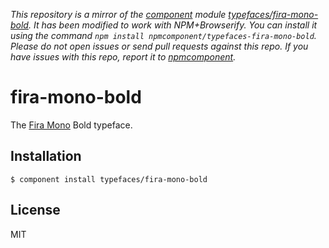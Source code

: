*This repository is a mirror of the [component](http://component.io) module [typefaces/fira-mono-bold](http://github.com/typefaces/fira-mono-bold). It has been modified to work with NPM+Browserify. You can install it using the command `npm install npmcomponent/typefaces-fira-mono-bold`. Please do not open issues or send pull requests against this repo. If you have issues with this repo, report it to [npmcomponent](https://github.com/airportyh/npmcomponent).*
# fira-mono-bold
  
  The [Fira Mono](https://github.com/mozilla/Fira) Bold typeface.

## Installation

    $ component install typefaces/fira-mono-bold

## License

  MIT